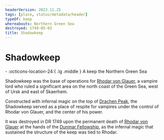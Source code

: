 ```yaml
---
headerVersion: 2023.11.25
tags: [place, status/metadata/header]
typeOf: keep
whereabouts: Northern Green Sea
destroyed: 1749-05-03
title: Shadowkeep
---
```

# Shadowkeep
<div class="grid cards ext-narrow-margin ext-one-column" markdown>
-  
    :octicons-location-24:{ .lg .middle } A keep the Northern Green Sea  
</div>




Shadowkeep was the base of operations for [Rhodar von Glauer](<../../people/other-nonhumans/rhodar-von-glauer.md>), a vampire lord who ruled a significant area on the north coast of the Green Sea, west of Ursk and east of Skaerhem. 

Constructed with infernal magic on the top of [Drachen Peak](<./drachen-peak.md>), the Shadowkeep served as a place of respite for vampires under the control of Rhodar von Glauer, and the center of his power. 

It was destroyed in DR 1749 upon the permanent death of [Rhodar von Glauer](<../../people/other-nonhumans/rhodar-von-glauer.md>) at the hands of the [Dunmar Fellowship](<../../people/pcs/dunmar-fellowship/dunmar-fellowship.md>), as the infernal magic that sustained the structure of the keep was tied to Rhodar. 